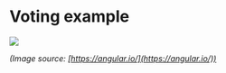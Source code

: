 # Voting example

![](https://angular.io/generated/images/guide/component-interaction/child-to-parent.gif)

*(Image source: [https://angular.io/](https://angular.io/))*